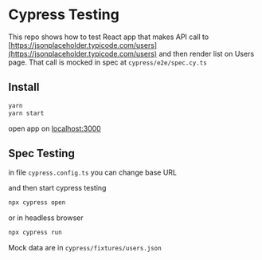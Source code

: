 # Cypress Testing

This repo shows how to test React app that makes API call to [https://jsonplaceholder.typicode.com/users](https://jsonplaceholder.typicode.com/users) and then render list on Users page.
That call is mocked in spec at `cypress/e2e/spec.cy.ts`

## Install

```sh
yarn
yarn start
```
open app on [localhost:3000](localhost:3000)

## Spec Testing

in file `cypress.config.ts` you can change base URL

and then start cypress testing

```sh
npx cypress open
```

or in headless browser
```sh
npx cypress run
```

Mock data are in `cypress/fixtures/users.json` 